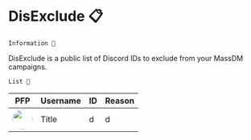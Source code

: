 # DisExclude 📋
`Information 📜`<br>

DisExclude is a public list of Discord IDs to exclude from your MassDM campaigns. 

`List 📝`

| PFP      | Username |    ID |   Reason
| ----------- | ----------- | ----------- | ----------- |
| <img src="https://user-images.githubusercontent.com/121643953/213957651-05e4f082-4036-41be-91d4-0cd0a7ca446d.png" height="40" width="40" style="border-radius: 50%" />      | Title       | d           | d
